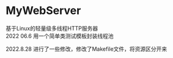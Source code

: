 # MyWebServer
基于Linux的轻量级多线程HTTP服务器  
2022 06.6 用一个简单类测试模板封装线程池  

2022.8.28 进行了一些修改，修改了Makefile文件，将资源区分开来  
